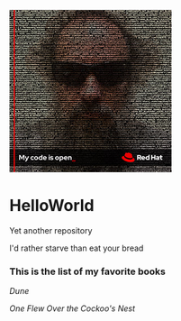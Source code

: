 ![headshot](github_avatar_small.jpg)

# HelloWorld
Yet another repository

I'd rather starve than eat your bread

### This is the list of my favorite books
*Dune*

_One Flew Over the Cockoo's Nest_

